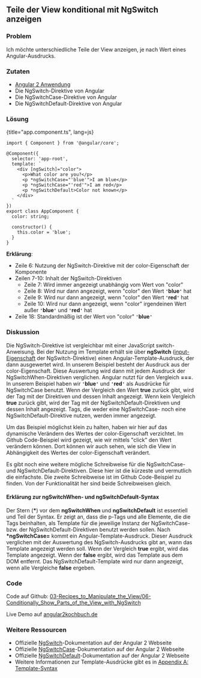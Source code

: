 ## Teile der View konditional mit NgSwitch anzeigen

### Problem

Ich möchte unterschiedliche Teile der View anzeigen, je nach Wert eines Angular-Ausdrucks.

### Zutaten
* [Angular 2 Anwendung](#c02-angular-app)
* Die NgSwitch-Direktive von Angular
* Die NgSwitchCase-Direktive von Angular
* Die NgSwitchDefault-Direktive von Angular

### Lösung

{title="app.component.ts", lang=js}
```
import { Component } from '@angular/core';

@Component({
  selector: 'app-root',
  template: `
    <div [ngSwitch]="color">
      <p>What color are you?</p>
      <p *ngSwitchCase="'blue'">I am blue</p>
      <p *ngSwitchCase="'red'">I am red</p>
      <p *ngSwitchDefault>Color not known</p>
    </div>
  `
})
export class AppComponent {
  color: string;

  constructor() {
    this.color = 'blue';
  }
}
```

__Erklärung__:

* Zeile 6: Nutzung der NgSwitch-Direktive mit der color-Eigenschaft der Komponente
* Zeilen 7-10: Inhalt der NgSwitch-Direktiven
  * Zeile 7: Wird immer angezeigt unabhängig vom Wert von "color"
  * Zeile 8: Wird nur dann angezeigt, wenn "color" den Wert __`'`blue`'`__ hat
  * Zeile 9: Wird nur dann angezeigt, wenn "color" den Wert __`'`red`'`__ hat
  * Zeile 10: Wird nur dann angezeigt, wenn "color" irgendeinen Wert außer __`'`blue`'`__ und __`'`red`'`__ hat
* Zeile 18: Standardmäßig ist der Wert von "color" __`'`blue`'`__

### Diskussion

Die NgSwitch-Direktive ist vergleichbar mit einer JavaScript switch-Anweisung.
Bei der Nutzung im Template erhält sie über __ngSwitch__ ([input-Eigenschaft](#gl-input-property) der NgSwitch-Direktive) einen Angular-Template-Ausdruck, der dann ausgewertet wird.
In unserem Beispiel besteht der Ausdruck aus der color-Eigenschaft.
Diese Auswertung wird dann mit jedem Ausdruck der NgSwitchWhen-Direktiven verglichen.
Angular nutzt für den Vergleich __===__.
In unserem Beispiel haben wir __`'`blue`'`__ und __`'`red`'`__ als Ausdrücke für NgSwitchCase benutzt.
Wenn der Vergleich den Wert __true__ zurück gibt, wird der Tag mit der Direktiven und dessen Inhalt angezeigt.
Wenn kein Vergleich __true__ zurück gibt, wird der Tag mit der NgSwitchDefault-Direktiven und dessen Inhalt angezeigt.
Tags, die weder eine NgSwitchCase- noch eine NgSwitchDefault-Direktive nutzen, werden immer angezeigt.

Um das Beispiel möglichst klein zu halten, haben wir hier auf das dynamische Verändern des Wertes der color-Eigenschaft verzichtet.
Im Github Code-Beispiel wird gezeigt, wie wir mittels "click" den Wert verändern können.
Dort können wir auch sehen, wie sich die View in Abhängigkeit des Wertes der color-Eigenschaft verändert.

Es gibt noch eine weitere mögliche Schreibweise für die NgSwitchCase- und NgSwitchDefault-Direktiven. Diese hier ist die kürzeste und vermutlich die einfachste. Die zweite Schreibweise ist im Github Code-Beispiel zu finden. Von der Funktionalität her sind beide Schreibweisen gleich.

#### Erklärung zur ngSwitchWhen- und ngSwitchDefault-Syntax

Der Stern (__\*__) vor dem __ngSwitchWhen__ und __ngSwitchDefault__ ist essentiell und Teil der Syntax.
Er zeigt an, dass die p-Tags und alle Elemente, die die Tags beinhalten, als Template für die jeweilige Instanz der NgSwitchCase- bzw. der NgSwitchDefault-Direktiven benutzt werden sollen.
Nach __\*ngSwitchCase=__ kommt ein Angular-Template-Ausdruck.
Dieser Ausdruck verglichen mit der Auswertung des NgSwitch-Ausdrucks gibt an, wann das Template angezeigt werden soll.
Wenn der Vergleich __true__ ergibt, wird das Template angezeigt.
Wenn der __false__ ergibt, wird das Template aus dem DOM entfernt.
Das NgSwitchDefault-Template wird nur dann angezeigt, wenn alle Vergleiche __false__ ergeben.

### Code

Code auf Github: [03-Recipes\_to\_Manipulate\_the\_View/06-Conditionally\_Show\_Parts\_of\_the\_View\_with\_NgSwitch](https://github.com/jsperts/angular2_kochbuch_code/tree/master/03-Recipes_to_Manipulate_the_View/05-Conditionally_Show_Parts_of_the_View_with_NgSwitch)

Live Demo auf [angular2kochbuch.de](http://angular2kochbuch.de/examples/code/03-Recipes_to_Manipulate_the_View/06-Conditionally_Show_Parts_of_the_View_with_NgSwitch/index.html)

### Weitere Ressourcen

* Offizielle [NgSwitch](https://angular.io/docs/ts/latest/api/common/index/NgSwitch-directive.html)-Dokumentation auf der Angular 2 Webseite
* Offizielle [NgSwitchCase](https://angular.io/docs/ts/latest/api/common/index/NgSwitchCase-directive.html)-Dokumentation auf der Angular 2 Webseite
* Offizielle [NgSwitchDefault](https://angular.io/docs/ts/latest/api/common/index/NgSwitchDefault-directive.html)-Dokumentation auf der Angular 2 Webseite
* Weitere Informationen zur Template-Ausdrücke gibt es in [Appendix A: Template-Syntax](#appendix-a)

